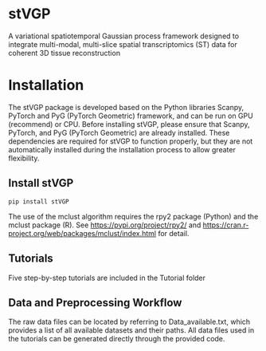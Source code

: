 # stVGP
A variational spatiotemporal Gaussian process framework designed to integrate multi-modal, multi-slice spatial transcriptomics (ST) data for coherent 3D tissue reconstruction

# Installation
The stVGP package is developed based on the Python libraries Scanpy, PyTorch and PyG (PyTorch Geometric) framework, and can be run on GPU (recommend) or CPU. Before installing stVGP, please ensure that Scanpy, PyTorch, and PyG (PyTorch Geometric) are already installed. These dependencies are required for stVGP to function properly, but they are not automatically installed during the installation process to allow greater flexibility.

## Install stVGP
    pip install stVGP
The use of the mclust algorithm requires the rpy2 package (Python) and the mclust package (R). See https://pypi.org/project/rpy2/ and https://cran.r-project.org/web/packages/mclust/index.html for detail.

## Tutorials
Five step-by-step tutorials are included in the Tutorial folder

## Data and Preprocessing Workflow
The raw data files can be located by referring to Data_available.txt, which provides a list of all available datasets and their paths. All data files used in the tutorials can be generated directly through the provided code.


